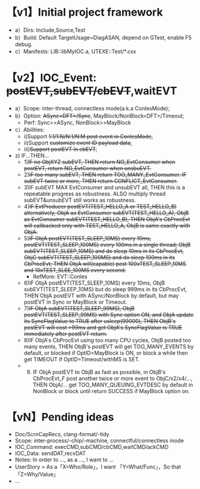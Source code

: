 
# 【v1】Initial project framework

* a）Dirs: Include,Source,Test
* b）Build: Default TargetUsage=DiagASAN, depend on GTest, enable F5 debug.
* c）Manifests: LIB::libMyIOC.a, UTEXE::Test/*.cxx

# 【v2】IOC_Event: ~~postEVT,subEVT/cbEVT~~,waitEVT

* a）Scope: inter-thread, connectless mode(a.k.a ConlesMode);
* b）Option: ~~ASync\<DFT\>/Sync~~, MayBlock/NonBlock\<DFT>\/Timeout;
  * Perf: Sync>>ASync, NonBlock>>MayBlock
* c）Abilities:
  * i)Support ~~1:1/1:N/N:1/N:M post event in ConlesMode~~;
  * ii)Support ~~customize event ID payload data~~;
  * iii)~~Support postEVT in cbEVT~~;
* z) IF...THEN...
  * 1)~~IF no ObjXYZ subEVT, THEN return NO_EvtConsumer when postEVT, return NO_EvtConsumer when unsbuEVT.~~
  * 2)~~IF too many subEVT, THEN return TOO_MANY_EvtConsumer. IF subEVT twice or more, THEN return CONFLICT_EvtConsumer.~~
  * 3)IF subEVT MAX EvtConsumer and unsubEVT all, THEN this is a repeatable progress as robustness. ALSO multiply thread subEVT&unsubEVT still works as robustness.
  * 4)~~IF EvtProducer postEVT(TEST_HELLO_A or TEST_HELLO_B) alternatively, ObjA as EvtConsumer subEVT(TEST_HELLO_A), ObjB as EvtConsumer subEVT(TEST_HELLO_B), THEN ObjA's CbProcEvt will callbacked only with TEST_HELLO_A, ObjB is same exactly with ObjA.~~
  * 5)~~IF ObjA postEVT(TEST_SLEEP_10MS) every 10ms, postEVT(TEST_SLEEP_100MS) every 100ms in a single thread; ObjB subEVT(TEST_SLEEP_10MS) and do sleep 10ms in its CbProcEvt, ObjC subEVT(TEST_SLEEP_100MS) and do sleep 100ms in its CbProcEvt; THEN ObjA will(capable) post 100xTEST_SLEEP_10MS and 10xTEST_SLEE_100MS every second.~~
    * RefMore: EVT::Conles
  * 6)IF ObjA postEVT(TEST_SLEEP_10MS) every 10ms, ObjB subEVT(TEST_SLEEP_10MS) but do sleep 999ms in its CbProcEvt, THEN ObjA postEVT with ASync/NonBlock by default, but may postEVT in Sync or MayBlock or Timeout.
  * 7)~~IF ObjA subEVT(TEST_SLEEP_99MS), ObjB postEVT(TEST_SLEEP_99MS) with Sync option ON, and ObjA update its SyncFlagValue to TRUE after usleep(99000), THEN ObjB's postEVT will cost >99ms and get ObjA's SyncFlagValue is TRUE immediately after postEVT return.~~
  * 8)IF ObjA's CbProcEvt using too many CPU cycles, ObjB posted too many events, THEN ObjB's postEVT will get TOO_MANY_EVENTS by default, or blocked if OptID=MayBlock is ON, or block a while then get TIMEOUT if OptID=Timeout/withMS is SET.
  * 9) IF ObjA postEVT to ObjB as fast as possible, in ObjB's CbProcEvt_F post another twice or more event to ObjC/x2/x4/..., THEN ObjA/... get TOO_MANY_QUEUING_EVTDESC by default in NonBlock or block until return SUCCESS if MayBlock option on.

# 【vN】Pending ideas

* Doc/ScrnCapRecs, clang-format/-tidy
* Scope: inter-process/-chip/-machine, connectful/connectless mode
* IOC_Command: execCMD,subCMD/cbCMD,waitCMD/ackCMD
* IOC_Data: sendDAT,recvDAT
* Notes: In order to ..., as a ..., I want to ...
* UserStory = As a「X=Who/Role」，I want 「Y=What/Func」，So that 「Z=Why/Value」
* ...
